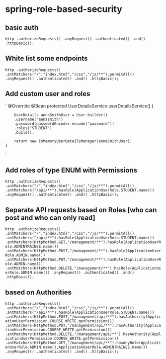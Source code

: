 # spring-role-based-security

## basic auth

`
http
		.authorizeRequests()
		.anyRequest()
		.authenticated()
		.and()
		.httpBasic();
`
## White list some endpoints

`
	http
		.authorizeRequests()
		.antMatchers("/","index.html","/css","/js/**").permitAll()
		.anyRequest()
		.authenticated()
		.and()
		.httpBasic();
`

## Add  custom user and roles
`
	@Override
	@Bean
	protected UserDetailsService userDetailsService() {

		UserDetails annaSmithUser = User.builder()
		.username("annasmith")
		.password(passwordEncoder.encode("password"))
		.roles("STUDENT")
		.build();
		
		return new InMemoryUserDetailsManager(annaSmithUser);
	}
`

## Add roles of type ENUM with Permissions

`
	http
		.authorizeRequests()
		.antMatchers("/","index.html","/css","/js/**").permitAll()
		.antMatchers("/api/**").hasRole(ApplicationUserRole.STUDENT.name())
		.anyRequest()
		.authenticated()
		.and()
		.httpBasic();
`

## Separate API requests based on Roles [who can post and who can only read]

`
	http
		.authorizeRequests()
		.antMatchers("/","index.html","/css","/js/**").permitAll()
		.antMatchers("/api/**").hasRole(ApplicationUserRole.STUDENT.name())
		.antMatchers(HttpMethod.GET,"/management/**").hasRole(ApplicationUserRole.ADMINTRAINEE.name())
		.antMatchers(HttpMethod.POST,"/management/**").hasRole(ApplicationUserRole.ADMIN.name())
		.antMatchers(HttpMethod.PUT,"/management/**").hasRole(ApplicationUserRole.ADMIN.name())
		.antMatchers(HttpMethod.DELETE,"/management/**").hasRole(ApplicationUserRole.ADMIN.name())
		.anyRequest()
		.authenticated()
		.and()
		.httpBasic();
`


## based on Authorities

`
	http
		.authorizeRequests()
		.antMatchers("/","index.html","/css","/js/**").permitAll()
		.antMatchers("/api/**").hasRole(ApplicationUserRole.STUDENT.name())
		.antMatchers(HttpMethod.POST,"/management/api/**").hasAuthority(ApplicationUserPermission.COURSE_WRITE.getPermission())
		.antMatchers(HttpMethod.PUT,"/management/api/**").hasAuthority(ApplicationUserPermission.COURSE_WRITE.getPermission())
		.antMatchers(HttpMethod.DELETE,"/management/api/**").hasAuthority(ApplicationUserPermission.COURSE_WRITE.getPermission())
		.antMatchers(HttpMethod.GET,"/management/api/**").hasAnyRole(ApplicationUserRole.ADMIN.name(),ApplicationUserRole.ADMINTRAINEE.name())
		.anyRequest()
		.authenticated()
		.and()
		.httpBasic();
`
